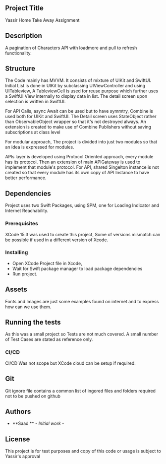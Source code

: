 ## Project Title  

Yassir Home Take Away Assignment

## Description

A pagination of Characters API with loadmore and pull to refresh functionality. 
## Structure

The Code mainly has MVVM. It consists of mixture of UIKit and SwiftUI. Initial List is done in UIKit by subclassing UIViewController and using UITableview, A TableviewCell is used for reuse purpose which further uses a SwiftUI View internally to display data in list. The detail screen upon selection is written in SwiftUI. 

For API Calls, async Await can be used but to have symmtry, Combine is used both for UIKit and SwiftUI. The Detail screen uses StateObject rather than ObservableObject wrapper so that it's not destroyed always. An extension is created to make use of Combine Publishers without saving subscriptions at class level

For modular approach, The project is divided into just two modules so that an idea is expressed for modules.

APIs layer is developed using Protocol Oriented approach, every module has its protocol. Then an extension of main 
APIGateway is used to implement that module's protocol. For API, shared Singelton instance is not created so that every module has its own copy of API Instance to have better performance. 


## Dependencies

Project uses two Swift Packages, using SPM, one for Loading Indicator and Internet Reachability. 

### Prerequisites

XCode 15.3 was used to create this project, Some of versions mismatch can be possible if used in a different version of Xcode. 

### Installing

- Open XCode Project file in Xcode,
- Wait for Swift package manager to load package dependencies
- Run project. 


## Assets
Fonts and Images are just some examples found on internet and to express how can we use them. 

## Running the tests

As this was a small project so Tests are not much covered. A small number of Test Cases are stated as reference only.  

### CI/CD

CI/CD Was not scope but XCode cloud can be setup if required. 

## Git

Git ignore file contains a common list of ingored files and folders required not to be pushed on github

## Authors

* **Saad ** - *Initial work* - 

## License

This project is for test purposes and copy of this code or usage is subject to Yassir's approval

